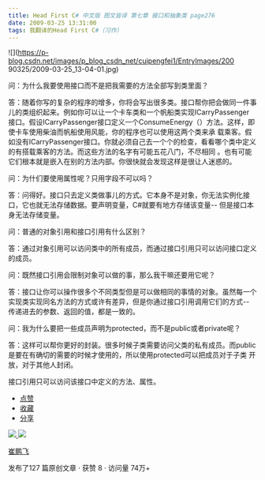 ```yaml
---
title: Head First C# 中文版 图文皆译 第七章 接口和抽象类 page276
date: 2009-03-25 13:31:00
tags: 我翻译的Head First C#（习作）
---
```

![](https://p-blog.csdn.net/images/p_blog_csdn_net/cuipengfei1/EntryImages/200
90325/2009-03-25_13-04-01.jpg)

问：为什么我要使用接口而不是把我需要的方法全部写到类里面？

  

答：随着你写的复杂的程序的增多，你将会写出很多类。接口帮你把会做同一件事儿的类组织起来。例如你可以让一个卡车类和一个帆船类实现ICarryPassenger
接口。假设ICarryPassenger接口定义一个ConsumeEnergy（）方法。这样，即使卡车使用柴油而帆船使用风能，你的程序也可以使用这两个类来承
载乘客。假如没有ICarryPassenger接口。你就必须自己去一个个的检查，看看哪个类中定义的有搭载乘客的方法。而这些方法的名字有可能五花八门，不尽相同
。也有可能它们根本就是嵌入在别的方法内部。你很快就会发现这样是很让人迷惑的。

  

问：为什们要使用属性呢？只用字段不可以吗？

  

答：问得好。接口只去定义类做事儿的方式。它本身不是对象，你无法实例化接口，它也就无法存储数据。要声明变量，C#就要有地方存储该变量--
但是接口本身无法存储变量。

  

问：普通的对象引用和接口引用有什么区别？

  

答：通过对象引用可以访问类中的所有成员，而通过接口引用只可以访问接口定义的成员。

  

问：既然接口引用会限制对象可以做的事，那么我干嘛还要用它呢？

  

答：接口让你可以操作很多个不同类型但是可以做相同的事情的对象。虽然每一个实现类实现同名方法的方式或许有差异，但是你通过接口引用调用它们的方式--
传递进去的参数、返回的值，都是一致的。

问：我为什么要把一些成员声明为protected，而不是public或者private呢？

答：这样可以帮你更好的封装。很多时候子类需要访问父类的私有成员。而public是要在有确切的需要的时候才使用的，所以使用protected可以把成员对于子类
开放，对于其他人封闭。

接口引用只可以访问该接口中定义的方法、属性。

  * [ 点赞  ](javascript:;)
  * [ 收藏  ](javascript:;)
  * [ 分享 ](javascript:;)

[ ![](https://profile.csdnimg.cn/5/2/5/3_cuipengfei1)
![](https://g.csdnimg.cn/static/user-reg-year/1x/11.png)
](https://blog.csdn.net/cuipengfei1)

[ 崔鹏飞 ](https://blog.csdn.net/cuipengfei1)

发布了127 篇原创文章  ·  获赞 8  ·  访问量 74万+

